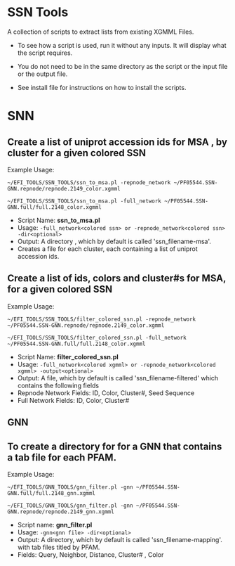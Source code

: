 # SSN Tools

A collection of scripts to extract lists from existing XGMML Files.

* To see how a script is used, run it without any inputs. It will display what the script requires.

* You do not need to be in the same directory as the script or the input file or the output file.

* See install file for instructions on how to install the scripts.

# SNN

## Create a list of uniprot accession ids for MSA , by cluster for a given colored SSN
Example Usage:  

`~/EFI_TOOLS/SSN_TOOLS/ssn_to_msa.pl -repnode_network ~/PF05544.SSN-GNN.repnode/repnode.2149_color.xgmml`

`~/EFI_TOOLS/SSN_TOOLS/ssn_to_msa.pl -full_network ~/PF05544.SSN-GNN.full/full.2148_color.xgmml`

*  Script Name: **ssn_to_msa.pl**
*  Usage: `-full_network<colored ssn> or -repnode_network<colored ssn> -dir<optional>`
*  Output: A directory , which by default is called 'ssn_filename-msa'.
*  Creates a file for each cluster, each containing a list of uniprot accession ids.
  
## Create a list of ids, colors and cluster#s for MSA, for a given colored SSN
Example Usage:

`~/EFI_TOOLS/SSN_TOOLS/filter_colored_ssn.pl -repnode_network ~/PF05544.SSN-GNN.repnode/repnode.2149_color.xgmml `

`~/EFI_TOOLS/SSN_TOOLS/filter_colored_ssn.pl -full_network ~/PF05544.SSN-GNN.full/full.2148_color.xgmml `

* Script Name: **filter_colored_ssn.pl**
* Usage: `-full_network<colored xgmml> or -repnode_network<colored xgmml> -output<optional>`
* Output: A file, which by default is called 'ssn_filename-filtered' which contains the following fields
 *  Repnode Network Fields: ID, Color, Cluster#, Seed Sequence
 *  Full Network Fields: ID, Color, Cluster#

## GNN
## To create a directory for for a GNN that contains a tab file for each PFAM.
Example Usage:

`~/EFI_TOOLS/GNN_TOOLS/gnn_filter.pl -gnn ~/PF05544.SSN-GNN.full/full.2148_gnn.xgmml`

`~/EFI_TOOLS/GNN_TOOLS/gnn_filter.pl -gnn ~/PF05544.SSN-GNN.repnode/repnode.2149_gnn.xgmml`

* Script name: **gnn_filter.pl**
* Usage: `-gnn<gnn file> -dir<optional> `
* Output: A directory,   which by default is called 'ssn_filename-mapping'. with tab files titled by PFAM.
* Fields: Query, Neighbor, Distance, Cluster# , Color




